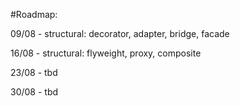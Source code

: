 #Roadmap:

09/08 -  structural: decorator, adapter, bridge, facade

16/08 - structural: flyweight, proxy, composite

23/08 - tbd

30/08 - tbd